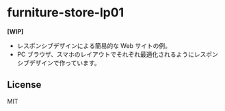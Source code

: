 # furniture-store-lp01
**[WIP]**
- レスポンシブデザインによる簡易的な Web サイトの例。
- PC ブラウザ、スマホのレイアウトでそれぞれ最適化されるようにレスポンシブデザインで作っています。

## License
MIT
